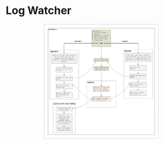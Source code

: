 # Log Watcher



<p align="center">
  <img src="./mdimg/logwatcher-overview.png" alt="Log Watcher Overview Diagram" txt="Log Watcher Overview Diagram" width="60%">
</p>

